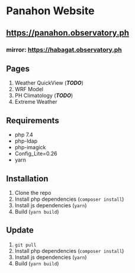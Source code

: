 # Panahon Website

## https://panahon.observatory.ph

### mirror: https://habagat.observatory.ph

## Pages

1. Weather QuickView (**_TODO_**)
2. WRF Model
3. PH Climatology (**_TODO_**)
4. Extreme Weather

## Requirements

- php 7.4
- php-ldap
- php-imagick
- Config_Lite=0.26
- yarn

## Installation

1. Clone the repo
2. Install php dependencies (`composer install`)
3. Install js dependencies (`yarn`)
4. Build (`yarn build`)

## Update

1. `git pull`
2. Install php dependencies (`composer install`)
3. Install js dependencies (`yarn`)
4. Build (`yarn build`)

